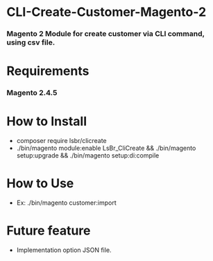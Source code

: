# CLI-Create-Customer-Magento-2

<h3>Magento 2 Module for create customer via CLI command, using csv file.</h3> 

# Requirements

 <h3>Magento 2.4.5</h3>

# How to Install 
 
 - composer require lsbr/clicreate
 - ./bin/magento module:enable LsBr_CliCreate && ./bin/magento setup:upgrade && ./bin/magento setup:di:compile

# How to Use

 - Ex: ./bin/magento customer:import <profile-name> <source>

# Future feature

 - Implementation option JSON file.
